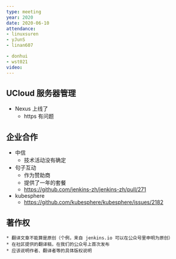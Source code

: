 ```yaml
---
type: meeting
year: 2020
date: 2020-06-10
attendance:
- linuxsuren
- yJunS
- linan607

- donhui
- wst021
video: 
---
```


## UCloud 服务器管理
* Nexus 上线了
    * https 有问题

## 企业合作
* 中信
    * 技术活动没有确定
* 句子互动
    * 作为赞助商
    * 提供了一年的套餐
    * https://github.com/jenkins-zh/jenkins-zh/pull/271
* kubesphere
    * https://github.com/kubesphere/kubesphere/issues/2182

## 著作权
    * 翻译文章不能算是原创（个例，来自 jenkins.io 可以在公众号里申明为原创）
    * 在社区提供的翻译稿，在我们的公众号上首次发布
    * 应该说明作者、翻译者等的具体版权说明

